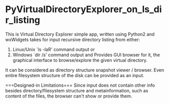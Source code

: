 # PyVirtualDirectoryExplorer_on_ls_dir_listing
This is Virtual Directory Explorer simple app, written using Python2 and wxWidgets
takes for input recursive directory listing from either:
1) Linux/Unix `ls -laR' command output 
or 
2) Windows `dir /s' command output 
and 
Provides GUI browser for it, the graphical interface to browse/explore the given virtual directory.

It can be considered as directory structure snapshot viewer / browser.
Even entire filesystem structure of the disk can be provided as an input.

===Designed-in Limitations===
Since input does not contain other info besides directory/filesystem structure and metainformation, such as content of the files,
the browser can't show or provide them.
